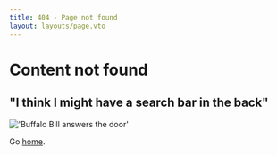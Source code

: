 ```yaml
---
title: 404 - Page not found
layout: layouts/page.vto
---
```


# Content not found

## "I think I might have a search bar in the back"

!['Buffalo Bill answers the door'](./img/bill.png)

Go [home](/).
